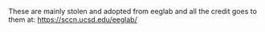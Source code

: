 These are mainly stolen and adopted from eeglab and all the credit goes to them at:
https://sccn.ucsd.edu/eeglab/
